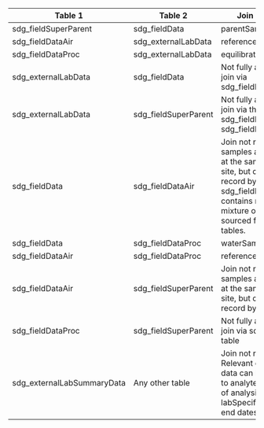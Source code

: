 |Table 1|Table 2|Join by field(s)|
|------------------------|------------------------|-------------------------------|
sdg_fieldSuperParent|sdg_fieldData|parentSampleID
sdg_fieldDataAir|sdg_externalLabData|referenceAirSampleID
sdg_fieldDataProc|sdg_externalLabData|equilibratedAirSampleID
sdg_externalLabData|sdg_fieldData|Not fully automatable: join via sdg_fieldDataProc table
sdg_externalLabData|sdg_fieldSuperParent|Not fully automatable: join via the sdg\_fieldDataProc and sdg\_fieldData tables
sdg_fieldData|sdg_fieldDataAir|Join not recommended: samples are collected at the same date and site, but do not line up record by record. sdg_fieldDataProc contains records of the mixture of samples sourced from these two tables.
sdg_fieldData|sdg_fieldDataProc|waterSampleID
sdg_fieldDataAir|sdg_fieldDataProc|referenceAirSampleID
sdg_fieldDataAir|sdg_fieldSuperParent|Join not recommended: samples are collected at the same date and site, but do not line up record by record.
sdg_fieldDataProc|sdg_fieldSuperParent|Not fully automatable: join via sdg_fieldData table
sdg_externalLabSummaryData|Any other table|Join not recommended.  Relevant quality control data can be connected to analytes by overlap of analysisDate with labSpecific start and end dates.
